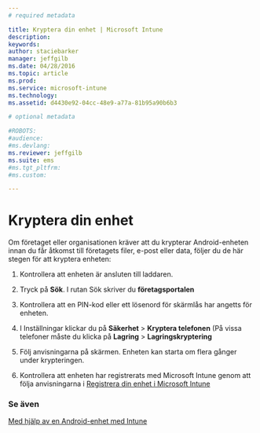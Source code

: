 ```yaml
---
# required metadata

title: Kryptera din enhet | Microsoft Intune
description:
keywords:
author: staciebarker
manager: jeffgilb
ms.date: 04/28/2016
ms.topic: article
ms.prod:
ms.service: microsoft-intune
ms.technology:
ms.assetid: d4430e92-04cc-48e9-a77a-81b95a90b6b3

# optional metadata

#ROBOTS:
#audience:
#ms.devlang:
ms.reviewer: jeffgilb
ms.suite: ems
#ms.tgt_pltfrm:
#ms.custom:

---
```



# Kryptera din enhet

Om företaget eller organisationen kräver att du krypterar Android-enheten innan du får åtkomst till företagets filer, e-post eller data, följer du de här stegen för att kryptera enheten:

1.  Kontrollera att enheten är ansluten till laddaren.

2.  Tryck på **Sök**. I rutan Sök skriver du **företagsportalen**

3.  Kontrollera att en PIN-kod eller ett lösenord för skärmlås har angetts för enheten.

4.  I Inställningar klickar du på **Säkerhet** &gt; **Kryptera telefonen**
    (På vissa telefoner måste du klicka på **Lagring** &gt; **Lagringskryptering**

5.  Följ anvisningarna på skärmen. Enheten kan starta om flera gånger under krypteringen.

6.  Kontrollera att enheten har registrerats med Microsoft Intune genom att följa anvisningarna i [Registrera din enhet i Microsoft Intune](enroll-your-device-in-Intune-android.md)

### Se även
[Med hjälp av en Android-enhet med Intune](using-your-android-device-with-intune.md)



<!--HONumber=May16_HO2-->


